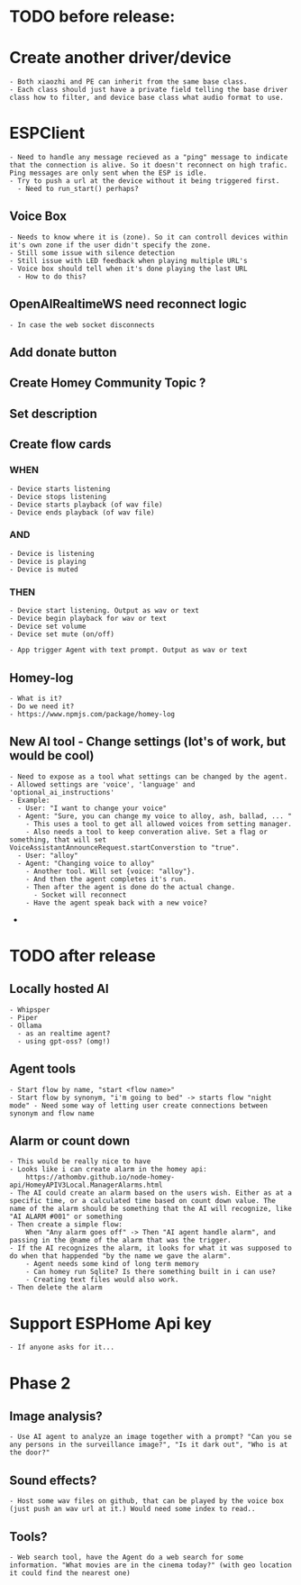 # TODO before release:

# Create another driver/device     
    - Both xiaozhi and PE can inherit from the same base class.
    - Each class should just have a private field telling the base driver class how to filter, and device base class what audio format to use.

    
# ESPClient
    - Need to handle any message recieved as a "ping" message to indicate that the connection is alive. So it doesn't reconnect on high trafic. Ping messages are only sent when the ESP is idle.
    - Try to push a url at the device without it being triggered first.
      - Need to run_start() perhaps?

## Voice Box
    - Needs to know where it is (zone). So it can controll devices within it's own zone if the user didn't specify the zone.
    - Still some issue with silence detection
    - Still issue with LED feedback when playing multiple URL's
    - Voice box should tell when it's done playing the last URL 
      - How to do this?

## OpenAIRealtimeWS need reconnect logic
    - In case the web socket disconnects

## Add donate button

## Create Homey Community Topic ?

## Set description


## Create flow cards

### WHEN
    - Device starts listening
    - Device stops listening
    - Device starts playback (of wav file)
    - Device ends playback (of wav file)
    
### AND
    - Device is listening
    - Device is playing
    - Device is muted

### THEN
    - Device start listening. Output as wav or text
    - Device begin playback for wav or text
    - Device set volume
    - Device set mute (on/off)

    - App trigger Agent with text prompt. Output as wav or text


## Homey-log
    - What is it?
    - Do we need it?
    - https://www.npmjs.com/package/homey-log



## New AI tool - Change settings (lot's of work, but would be cool)
    - Need to expose as a tool what settings can be changed by the agent.
    - Allowed settings are 'voice', 'language' and 'optional_ai_instructions'
    - Example:
      - User: "I want to change your voice"
      - Agent: "Sure, you can change my voice to alloy, ash, ballad, ... " 
        - This uses a tool to get all allowed voices from setting manager.
        - Also needs a tool to keep converation alive. Set a flag or something, that will set VoiceAssistantAnnounceRequest.startConverstion to "true".
      - User: "alloy"
      - Agent: "Changing voice to alloy"
        - Another tool. Will set {voice: "alloy"}.
        - And then the agent completes it's run.
        - Then after the agent is done do the actual change.
          - Socket will reconnect
        - Have the agent speak back with a new voice?
  - 












# TODO after release

## Locally hosted AI
    - Whipsper
    - Piper
    - Ollama 
      - as an realtime agent?
      - using gpt-oss? (omg!)

## Agent tools
    - Start flow by name, "start <flow name>"
    - Start flow by synonym, "i'm going to bed" -> starts flow "night mode" - Need some way of letting user create connections between synonym and flow name

## Alarm or count down
    - This would be really nice to have
    - Looks like i can create alarm in the homey api:
        https://athombv.github.io/node-homey-api/HomeyAPIV3Local.ManagerAlarms.html
    - The AI could create an alarm based on the users wish. Either as at a specific time, or a calculated time based on count down value. The name of the alarm should be something that the AI will recognize, like "AI ALARM #001" or something
    - Then create a simple flow:
        When "Any alarm goes off" -> Then "AI agent handle alarm", and passing in the @name of the alarm that was the trigger.
    - If the AI recognizes the alarm, it looks for what it was supposed to do when that happended "by the name we gave the alarm".
        - Agent needs some kind of long term memory
        - Can homey run Sqlite? Is there something built in i can use?
        - Creating text files would also work.
    - Then delete the alarm

# Support ESPHome Api key
    - If anyone asks for it...

# Phase 2

## Image analysis?
    - Use AI agent to analyze an image together with a prompt? "Can you se any persons in the surveillance image?", "Is it dark out", "Who is at the door?"

## Sound effects?
    - Host some wav files on github, that can be played by the voice box (just push an wav url at it.) Would need some index to read..

## Tools?
    - Web search tool, have the Agent do a web search for some information. "What movies are in the cinema today?" (with geo location it could find the nearest one)
